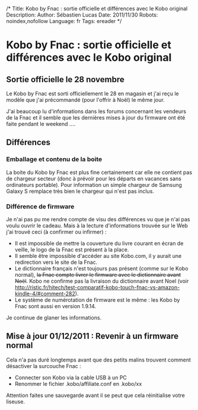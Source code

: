 /*
Title: Kobo by Fnac : sortie officielle et différences avec le Kobo original
Description: 
Author: Sébastien Lucas
Date: 2011/11/30
Robots: noindex,nofollow
Language: fr
Tags: ereader
*/
# Kobo by Fnac : sortie officielle et différences avec le Kobo original

## Sortie officielle le 28 novembre
Le Kobo by Fnac  est sorti officiellement le 28 en magasin et j'ai reçu le modèle que j'ai précommandé (pour l'offrir à Noël) le même jour.

J'ai beaucoup lu d'informations dans les forums concernant les vendeurs de la Fnac et il semble que les dernières mises à jour du firmware ont été faite pendant le weekend ....

## Différences

###  Emballage et contenu de la boite 
La boite du Kobo by Fnac est plus fine certainement car elle ne contient pas de chargeur secteur (donc à prévoir pour les départs en vacances sans ordinateurs portable). Pour information un simple chargeur de Samsung Galaxy S remplace très bien le chargeur qui n'est pas inclus.

### Différence de firmware

Je n'ai pas pu me rendre compte de visu des différences vu que je n'ai pas voulu ouvrir le cadeau. Mais à la lecture d'informations trouvée sur le Web j'ai trouvé ceci (à confirmer ou infirmer) :
*	Il est impossible de mettre la couverture du livre courant en écran de veille, le logo de la Fnac est présent à la place.
*	Il semble être impossible d'accéder au site Kobo.com, il y aurait une redirection vers le site de la Fnac.
*	Le dictionnaire français n'est toujours pas présent (comme sur le Kobo normal), ~~la Fnac compte livrer le firmware avec le dictionnaire avant Noël~~. Kobo ne confirme pas la livraison du dictionnaire avant Noel (voir http://ristic.fr/hitech/test-comparatif-kobo-touch-fnac-vs-amazon-kindle-4/#comment-282).
*	Le système de numérotation de firmware est le même : les Kobo by Fnac sont aussi en version 1.9.14.

Je continue de glaner les informations.

## Mise à jour 01/12/2011 : Revenir à un firmware normal

Cela n'a pas duré longtemps avant que des petits malins trouvent comment désactiver la surcouche Fnac :
*	Connecter son Kobo via la cable USB à un PC
*	Renommer le fichier .kobo/affiliate.conf en .kobo/xx

Attention faites une sauvegarde avant il se peut que cela réinitialise votre liseuse. 
